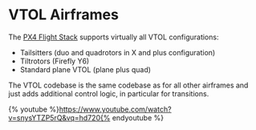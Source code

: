 # VTOL Airframes

The [PX4 Flight Stack](concept-flight-stack.md) supports virtually all VTOL configurations:

  * Tailsitters (duo and quadrotors in X and plus configuration)
  * Tiltrotors (Firefly Y6)
  * Standard plane VTOL (plane plus quad)

The VTOL codebase is the same codebase as for all other airframes and just adds additional control logic, in particular for transitions.

{% youtube %}https://www.youtube.com/watch?v=snysYTZP5rQ&vq=hd720{% endyoutube %}
